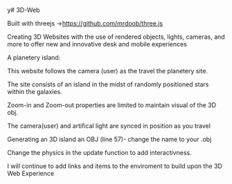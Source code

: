 y# 3D-Web

Built with threejs ->https://github.com/mrdoob/three.js

Creating 3D Websites with the use of rendered objects, lights, cameras, and more to offer new and innovative desk and mobile experiences

A planetery island:


This website follows the camera (user) as the travel the planetery site.

The site consists of an island in the midst of randomly positioned stars within the galaxies.

Zoom-in and Zoom-out properties are limited to maintain visual of the 3D obj.

The camera(user) and artifical light are synced in position as you travel


Generating an 3D island an OBJ (line 57)- change the name to your .obj

Change the physics in the update function to add interactivness.

I will continue to add links and items to the enviroment to build upon the 3D Web Experience
